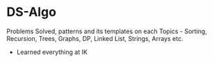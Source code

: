 # DS-Algo
Problems Solved, patterns and its templates on each Topics - Sorting, Recursion, Trees, Graphs, DP, Linked List, Strings, Arrays etc.

- Learned everything at IK
